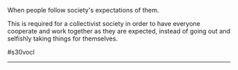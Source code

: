 When people follow society's expectations of them. 

This is required for a collectivist society in order to have everyone cooperate and work together as they are expected, instead of going out and selfishly taking things for themselves.

#s30vocl 

---